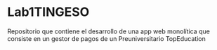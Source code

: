 # Lab1TINGESO
Repositorio que contiene el desarrollo de una app web monolítica que consiste en un gestor de pagos de un Preuniversitario TopEducation
